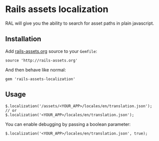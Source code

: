 Rails assets localization
=========================

RAL will give you the ability to search for asset paths in plain javascript.

Installation
------------

Add [rails-assets.org](https://rails-assets.org/) source to your `Gemfile`:

    source 'http://rails-assets.org'

And then behave like normal:

    gem 'rails-assets-localization'

Usage
-----

    $.localization('/assets/<YOUR_APP>/locales/en/translation.json');
    // or
    $.localization('<YOUR_APP>/locales/en/translation.json');

You can enable debugging by passing a boolean parameter:

    $.localization('<YOUR_APP>/locales/en/translation.json', true);
